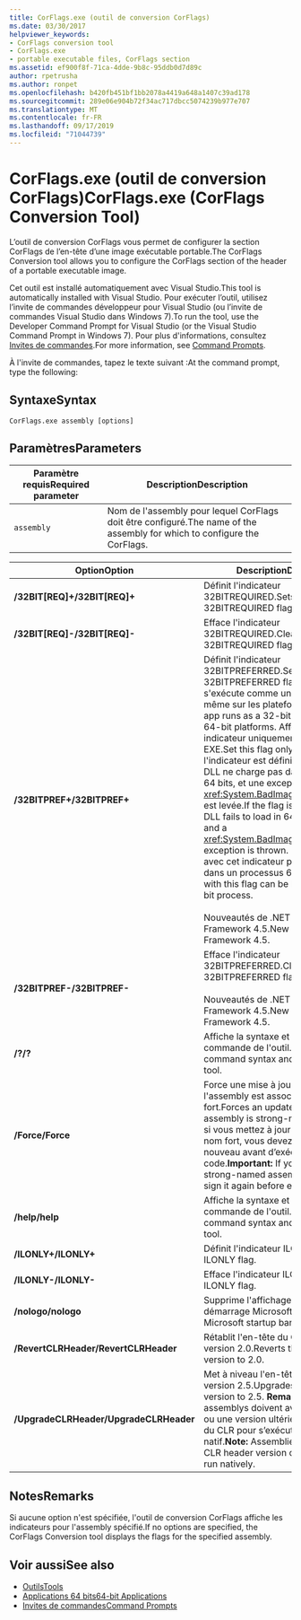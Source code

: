 ```yaml
---
title: CorFlags.exe (outil de conversion CorFlags)
ms.date: 03/30/2017
helpviewer_keywords:
- CorFlags conversion tool
- CorFlags.exe
- portable executable files, CorFlags section
ms.assetid: ef900f8f-71ca-4dde-9b8c-95ddb0d7d89c
author: rpetrusha
ms.author: ronpet
ms.openlocfilehash: b420fb451bf1bb2078a4419a648a1407c39ad178
ms.sourcegitcommit: 289e06e904b72f34ac717dbcc5074239b977e707
ms.translationtype: MT
ms.contentlocale: fr-FR
ms.lasthandoff: 09/17/2019
ms.locfileid: "71044739"
---
```

# <a name="corflagsexe-corflags-conversion-tool"></a><span data-ttu-id="0b671-102">CorFlags.exe (outil de conversion CorFlags)</span><span class="sxs-lookup"><span data-stu-id="0b671-102">CorFlags.exe (CorFlags Conversion Tool)</span></span>
<span data-ttu-id="0b671-103">L’outil de conversion CorFlags vous permet de configurer la section CorFlags de l’en-tête d’une image exécutable portable.</span><span class="sxs-lookup"><span data-stu-id="0b671-103">The CorFlags Conversion tool allows you to configure the CorFlags section of the header of a portable executable image.</span></span>  
  
 <span data-ttu-id="0b671-104">Cet outil est installé automatiquement avec Visual Studio.</span><span class="sxs-lookup"><span data-stu-id="0b671-104">This tool is automatically installed with Visual Studio.</span></span> <span data-ttu-id="0b671-105">Pour exécuter l’outil, utilisez l’invite de commandes développeur pour Visual Studio (ou l’invite de commandes Visual Studio dans Windows 7).</span><span class="sxs-lookup"><span data-stu-id="0b671-105">To run the tool, use the Developer Command Prompt for Visual Studio (or the Visual Studio Command Prompt in Windows 7).</span></span> <span data-ttu-id="0b671-106">Pour plus d'informations, consultez [Invites de commandes](developer-command-prompt-for-vs.md).</span><span class="sxs-lookup"><span data-stu-id="0b671-106">For more information, see [Command Prompts](developer-command-prompt-for-vs.md).</span></span>  
  
 <span data-ttu-id="0b671-107">À l'invite de commandes, tapez le texte suivant :</span><span class="sxs-lookup"><span data-stu-id="0b671-107">At the command prompt, type the following:</span></span>  
  
## <a name="syntax"></a><span data-ttu-id="0b671-108">Syntaxe</span><span class="sxs-lookup"><span data-stu-id="0b671-108">Syntax</span></span>  
  
```console  
CorFlags.exe assembly [options]  
```  
  
## <a name="parameters"></a><span data-ttu-id="0b671-109">Paramètres</span><span class="sxs-lookup"><span data-stu-id="0b671-109">Parameters</span></span>  
  
|<span data-ttu-id="0b671-110">Paramètre requis</span><span class="sxs-lookup"><span data-stu-id="0b671-110">Required parameter</span></span>|<span data-ttu-id="0b671-111">Description</span><span class="sxs-lookup"><span data-stu-id="0b671-111">Description</span></span>|  
|------------------------|-----------------|  
|`assembly`|<span data-ttu-id="0b671-112">Nom de l'assembly pour lequel CorFlags doit être configuré.</span><span class="sxs-lookup"><span data-stu-id="0b671-112">The name of the assembly for which to configure the CorFlags.</span></span>|  
  
|<span data-ttu-id="0b671-113">Option</span><span class="sxs-lookup"><span data-stu-id="0b671-113">Option</span></span>|<span data-ttu-id="0b671-114">Description</span><span class="sxs-lookup"><span data-stu-id="0b671-114">Description</span></span>|  
|------------|-----------------|  
|<span data-ttu-id="0b671-115">**/32BIT[REQ]+**</span><span class="sxs-lookup"><span data-stu-id="0b671-115">**/32BIT[REQ]+**</span></span>|<span data-ttu-id="0b671-116">Définit l'indicateur 32BITREQUIRED.</span><span class="sxs-lookup"><span data-stu-id="0b671-116">Sets the 32BITREQUIRED flag.</span></span>|  
|<span data-ttu-id="0b671-117">**/32BIT[REQ]-**</span><span class="sxs-lookup"><span data-stu-id="0b671-117">**/32BIT[REQ]-**</span></span>|<span data-ttu-id="0b671-118">Efface l'indicateur 32BITREQUIRED.</span><span class="sxs-lookup"><span data-stu-id="0b671-118">Clears the 32BITREQUIRED flag.</span></span>|  
|<span data-ttu-id="0b671-119">**/32BITPREF+**</span><span class="sxs-lookup"><span data-stu-id="0b671-119">**/32BITPREF+**</span></span>|<span data-ttu-id="0b671-120">Définit l'indicateur 32BITPREFERRED.</span><span class="sxs-lookup"><span data-stu-id="0b671-120">Sets the 32BITPREFERRED flag.</span></span> <span data-ttu-id="0b671-121">L'application s'exécute comme un processus 32 bits même sur les plateformes 64 bits.</span><span class="sxs-lookup"><span data-stu-id="0b671-121">The app runs as a 32-bit process even on 64-bit platforms.</span></span> <span data-ttu-id="0b671-122">Affectez cet indicateur uniquement sur les fichiers EXE.</span><span class="sxs-lookup"><span data-stu-id="0b671-122">Set this flag only on EXE files.</span></span> <span data-ttu-id="0b671-123">Si l'indicateur est défini sur une DLL, la DLL ne charge pas dans les processus 64 bits, et une exception <xref:System.BadImageFormatException> est levée.</span><span class="sxs-lookup"><span data-stu-id="0b671-123">If the flag is set on a DLL, the DLL fails to load in 64-bit processes, and a <xref:System.BadImageFormatException> exception is thrown.</span></span> <span data-ttu-id="0b671-124">Un fichier EXE avec cet indicateur peut être chargé dans un processus 64 bits.</span><span class="sxs-lookup"><span data-stu-id="0b671-124">An EXE file with this flag can be loaded into a 64-bit process.</span></span><br /><br /> <span data-ttu-id="0b671-125">Nouveautés de .NET Framework 4.5.</span><span class="sxs-lookup"><span data-stu-id="0b671-125">New in the .NET Framework 4.5.</span></span>|  
|<span data-ttu-id="0b671-126">**/32BITPREF-**</span><span class="sxs-lookup"><span data-stu-id="0b671-126">**/32BITPREF-**</span></span>|<span data-ttu-id="0b671-127">Efface l'indicateur 32BITPREFERRED.</span><span class="sxs-lookup"><span data-stu-id="0b671-127">Clears the 32BITPREFERRED flag.</span></span><br /><br /> <span data-ttu-id="0b671-128">Nouveautés de .NET Framework 4.5.</span><span class="sxs-lookup"><span data-stu-id="0b671-128">New in the .NET Framework 4.5.</span></span>|  
|<span data-ttu-id="0b671-129">**/?**</span><span class="sxs-lookup"><span data-stu-id="0b671-129">**/?**</span></span>|<span data-ttu-id="0b671-130">Affiche la syntaxe et les options de commande de l'outil.</span><span class="sxs-lookup"><span data-stu-id="0b671-130">Displays command syntax and options for the tool.</span></span>|  
|<span data-ttu-id="0b671-131">**/Force**</span><span class="sxs-lookup"><span data-stu-id="0b671-131">**/Force**</span></span>|<span data-ttu-id="0b671-132">Force une mise à jour même si l'assembly est associé à un nom fort.</span><span class="sxs-lookup"><span data-stu-id="0b671-132">Forces an update even if the assembly is strong-named.</span></span> <span data-ttu-id="0b671-133">**Important :**  si vous mettez à jour un assembly à nom fort, vous devez le signer à nouveau avant d’exécuter son code.</span><span class="sxs-lookup"><span data-stu-id="0b671-133">**Important:**  If you update a strong-named assembly, you must sign it again before executing its code.</span></span>|  
|<span data-ttu-id="0b671-134">**/help**</span><span class="sxs-lookup"><span data-stu-id="0b671-134">**/help**</span></span>|<span data-ttu-id="0b671-135">Affiche la syntaxe et les options de commande de l'outil.</span><span class="sxs-lookup"><span data-stu-id="0b671-135">Displays command syntax and options for the tool.</span></span>|  
|<span data-ttu-id="0b671-136">**/ILONLY+**</span><span class="sxs-lookup"><span data-stu-id="0b671-136">**/ILONLY+**</span></span>|<span data-ttu-id="0b671-137">Définit l'indicateur ILONLY.</span><span class="sxs-lookup"><span data-stu-id="0b671-137">Sets the ILONLY flag.</span></span>|  
|<span data-ttu-id="0b671-138">**/ILONLY-**</span><span class="sxs-lookup"><span data-stu-id="0b671-138">**/ILONLY-**</span></span>|<span data-ttu-id="0b671-139">Efface l'indicateur ILONLY.</span><span class="sxs-lookup"><span data-stu-id="0b671-139">Clears the ILONLY flag.</span></span>|  
|<span data-ttu-id="0b671-140">**/nologo**</span><span class="sxs-lookup"><span data-stu-id="0b671-140">**/nologo**</span></span>|<span data-ttu-id="0b671-141">Supprime l'affichage de la bannière de démarrage Microsoft.</span><span class="sxs-lookup"><span data-stu-id="0b671-141">Suppresses the Microsoft startup banner display.</span></span>|  
|<span data-ttu-id="0b671-142">**/RevertCLRHeader**</span><span class="sxs-lookup"><span data-stu-id="0b671-142">**/RevertCLRHeader**</span></span>|<span data-ttu-id="0b671-143">Rétablit l'en-tête du CLR à la version 2.0.</span><span class="sxs-lookup"><span data-stu-id="0b671-143">Reverts the CLR header version to 2.0.</span></span>|  
|<span data-ttu-id="0b671-144">**/UpgradeCLRHeader**</span><span class="sxs-lookup"><span data-stu-id="0b671-144">**/UpgradeCLRHeader**</span></span>|<span data-ttu-id="0b671-145">Met à niveau l'en-tête du CLR à la version 2.5.</span><span class="sxs-lookup"><span data-stu-id="0b671-145">Upgrades the CLR header version to 2.5.</span></span> <span data-ttu-id="0b671-146">**Remarque :**  les assemblys doivent avoir la version 2.5 ou une version ultérieure de l’en-tête du CLR pour s’exécuter en mode natif.</span><span class="sxs-lookup"><span data-stu-id="0b671-146">**Note:**  Assemblies must have a CLR header version of 2.5 or greater to run natively.</span></span>|  
  
## <a name="remarks"></a><span data-ttu-id="0b671-147">Notes</span><span class="sxs-lookup"><span data-stu-id="0b671-147">Remarks</span></span>  
 <span data-ttu-id="0b671-148">Si aucune option n'est spécifiée, l'outil de conversion CorFlags affiche les indicateurs pour l'assembly spécifié.</span><span class="sxs-lookup"><span data-stu-id="0b671-148">If no options are specified, the CorFlags Conversion tool displays the flags for the specified assembly.</span></span>  
  
## <a name="see-also"></a><span data-ttu-id="0b671-149">Voir aussi</span><span class="sxs-lookup"><span data-stu-id="0b671-149">See also</span></span>

- [<span data-ttu-id="0b671-150">Outils</span><span class="sxs-lookup"><span data-stu-id="0b671-150">Tools</span></span>](index.md)
- [<span data-ttu-id="0b671-151">Applications 64 bits</span><span class="sxs-lookup"><span data-stu-id="0b671-151">64-bit Applications</span></span>](../64-bit-apps.md)
- [<span data-ttu-id="0b671-152">Invites de commandes</span><span class="sxs-lookup"><span data-stu-id="0b671-152">Command Prompts</span></span>](developer-command-prompt-for-vs.md)
